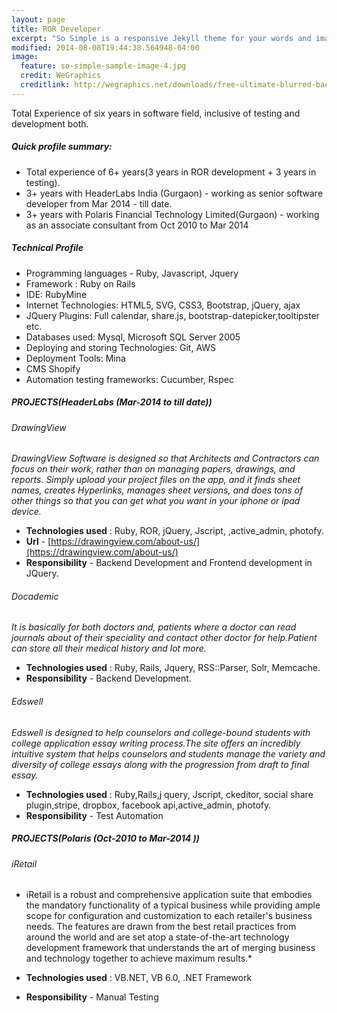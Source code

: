 ```yaml
---
layout: page
title: ROR Developer
excerpt: "So Simple is a responsive Jekyll theme for your words and images."
modified: 2014-08-08T19:44:38.564948-04:00
image:
  feature: so-simple-sample-image-4.jpg
  credit: WeGraphics
  creditlink: http://wegraphics.net/downloads/free-ultimate-blurred-background-pack/
---
```


Total Experience of six years in software field, inclusive of testing and development both.
##### Quick profile summary:

* Total experience of 6+ years(3 years in ROR development + 3 years in testing).
* 3+ years with HeaderLabs India (Gurgaon) - working as senior software developer from Mar 2014 - till date.
* 3+ years with Polaris Financial Technology Limited(Gurgaon) - working as an associate consultant from Oct 2010 to Mar 2014

##### Technical Profile

* Programming languages - Ruby, Javascript, Jquery
* Framework : Ruby on Rails
* IDE: RubyMine
* Internet Technologies: HTML5, SVG, CSS3, Bootstrap, jQuery, ajax
* JQuery Plugins: Full calendar, share.js, bootstrap-datepicker,tooltipster etc.
* Databases used: Mysql, Microsoft SQL Server 2005
* Deploying and storing Technologies: Git, AWS
* Deployment Tools: Mina
* CMS Shopify
* Automation testing frameworks: Cucumber, Rspec

##### PROJECTS(HeaderLabs (Mar-2014 to till date))
###### DrawingView

  *DrawingView Software is designed so that Architects and Contractors can focus on 
  their work, rather than on managing papers, drawings, and reports. Simply upload 
  your project files on the app, and it finds sheet names, creates Hyperlinks, 
  manages sheet versions, and does tons of other things so that you can get what 
  you want in your iphone or ipad device.*
    
  * **Technologies used** : Ruby, ROR, jQuery, Jscript, ,active_admin, photofy.
  * **Url**  - [https://drawingview.com/about-us/](https://drawingview.com/about-us/)
  * **Responsibility**  - Backend Development and Frontend development in JQuery.

###### Docademic

  *It is basically for both doctors and, patients where a doctor
   can read journals about of their speciality and contact other doctor for
   help.Patient can store all their medical history and lot more.*
    
  * **Technologies used** : Ruby, Rails, Jquery, RSS::Parser, Solr, Memcache.
  * **Responsibility**  - Backend Development.

###### Edswell

  *Edswell is designed to help counselors and college-bound
   students with college application essay writing process.The site offers an
   incredibly intuitive system that helps counselors and students manage the
   variety and diversity of college essays along with the progression from draft
   to final essay.*
    
  * **Technologies used** : Ruby,Rails,j query, Jscript, ckeditor, social share 
                            plugin,stripe, dropbox, facebook api,active_admin, 
                            photofy.
  * **Responsibility**  -   Test Automation

##### PROJECTS(Polaris (Oct-2010 to Mar-2014 ))
###### iRetail

  * iRetail is a robust and comprehensive application suite that embodies the 
  mandatory functionality of a typical business while providing ample scope for 
  configuration and customization to each retailer&apos;s business needs. The 
  features are drawn from the best retail practices from around the world and 
  are set atop a state-of-the-art technology development framework that understands 
  the art of merging business and technology together to achieve maximum results.*

  * **Technologies used** : VB.NET, VB 6.0, .NET Framework
  * **Responsibility**  - Manual Testing
